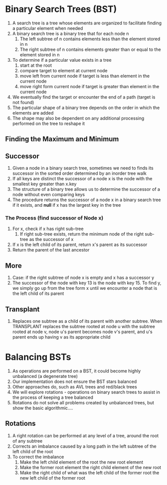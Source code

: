 # Binary Search Trees (BST)
1. A search tree is a tree whose elements are organized to facilitate finding a particular element when needed
2. A binary search tree is a binary tree that for each node n
	1. The left subtree of n contains elements less than the element stored in n
	2. The right subtree of n contains elements greater than or equal to the element stored in n 
3. To determine if a particular value exists in a tree
	1. start at the root
	2. compare target to element at current node
	3. move left from current node if target is less than element in the current node
	4. move right form current node if target is greater than element in the current node 
4. We eventually find the target or encounter the end of a path (target is not found)
5. The particular shape of a binary tree depends on the order in which the elements are added
6. The shape may also be dependent on any additional processing performed on the tree to reshape it
## Finding the Maximum and Minimum

## Successor
1. Given a node in a binary search tree, sometimes we need to finds its successor in the sorted order determined by an inorder tree walk
2. If all keys are distinct the successor of a node x is the node with the smallest key greater than x.key
3. The structure of a binary tree allows us to determine the successor of a node without even comparing keys
4. The procedure returns the successor of a node x in a binary search tree if it exists, and **null** if x has the largest key in the tree
### The Process (find successor of Node x)
1. For x, check if x has right sub-tree
	1. If right sub-tree exists, return the minimum node of the right sub-tree as the successor of x
2. If x is the left child of its parent, return x's parent as its successor
3. Return the parent of the last ancestor
## More
1. Case: if the right subtree of node x is empty and x has a successor y
2. The successor of the node with key 13 is the node with key 15. To find y, we simply go up from the tree form x until we encounter a node that is the left child of its parent
## Transplant
1. Replaces one subtree as a child of its parent with another subtree. When TRANSPLANT replaces the subtree rooted at node u with the subtree rooted at node v, node u's parent becomes node v's parent, and u's parent ends up having v as its appropriate child
# Balancing BSTs
1. As operations are performed on a BST, it could become highly unbalanced (a degenerate tree)
2. Our implementation does not ensure the BST stars balanced
3. Other approaches do, such as AVL trees and red/black trees
4. We will explore rotations - operations on binary search trees to assist in the process of keeping a tree balanced
5. Rotations do not solve all problems created by unbalanced trees, but show the basic algorithmic....
## Rotations
1. A right rotation can be performed at any level of a tree, around the root of any subtree
2. Corrects an imbalance caused by a long path in the left subtree of the left child of the root
3. To correct the imbalance
	1. Make the left child element of the root the new root element
	2. Make the former root element the right child element of the new root
	3. Make the right child of what was the left child of the former root the new left child of the former root